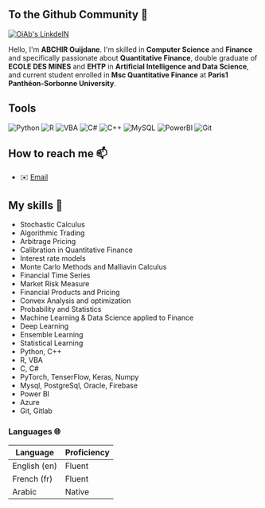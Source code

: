 ## To the Github Community 👋



<p>
  <a href="https://www.linkedin.com/in/ouijdane-abchir-439947171" target="_blank"><img alt="OiAb's LinkdeIN" src="https://img.shields.io/badge/linkedin-%230077B5.svg?&style=for-the-badge&logo=linkedin&logoColor=white" /></a>
</p>




Hello, I'm **ABCHIR Ouijdane**. I'm skilled in **Computer Science** and **Finance** and specifically passionate about **Quantitative Finance**, double graduate of **ECOLE DES MINES** and **EHTP** in **Artificial Intelligence and Data Science**, and current student enrolled in **Msc Quantitative Finance** at **Paris1 Panthéon-Sorbonne University**.


  ## Tools 
![Python](https://img.shields.io/badge/-Python-black?style=flat-square&logo=Python) 
![R](https://img.shields.io/badge/-R-black?style=flat-square&logo=R) 
![VBA](https://img.shields.io/badge/-VBA-black?style=flat-square&logo=VBA) 
![C#](https://img.shields.io/badge/-Csharp-black?style=flat-square&logo=Csharp) 
![C++](https://img.shields.io/badge/-C++-00599C?style=flat-square&logo=c++)
![MySQL](https://img.shields.io/badge/-MYSQL-black?style=flat-square&logo=mysql)
![PowerBI](https://img.shields.io/badge/-powerbi-black?style=flat-square&logo=PowerBI)
![Git](https://img.shields.io/badge/-Git-black?style=flat-square&logo=git)


##  How to reach me 📫
 * ✉️  [Email](ouijdaneabchir@gmail.com)



<!--code><img height="20" src="https://raw.githubusercontent.com/github/explore/80688e429a7d4ef2fca1e82350fe8e3517d3494d/topics/javascript/javascript.png"></code>
<code><img height="20" src="https://raw.githubusercontent.com/github/explore/80688e429a7d4ef2fca1e82350fe8e3517d3494d/topics/vue/vue.png"></code>
<code><img height="20" src="https://raw.githubusercontent.com/github/explore/80688e429a7d4ef2fca1e82350fe8e3517d3494d/topics/react/react.png"></code>
<code><img height="20" src="https://raw.githubusercontent.com/github/explore/80688e429a7d4ef2fca1e82350fe8e3517d3494d/topics/nodejs/nodejs.png"></code>
<code><img height="20" src="https://raw.githubusercontent.com/github/explore/80688e429a7d4ef2fca1e82350fe8e3517d3494d/topics/cpp/cpp.png"></code>
<code><img height="20" src="https://raw.githubusercontent.com/github/explore/80688e429a7d4ef2fca1e82350fe8e3517d3494d/topics/python/python.png"></code>
<code><img height="20" src="https://raw.githubusercontent.com/github/explore/80688e429a7d4ef2fca1e82350fe8e3517d3494d/topics/mysql/mysql.png"></code>
<code><img height="20" src="https://raw.githubusercontent.com/github/explore/80688e429a7d4ef2fca1e82350fe8e3517d3494d/topics/firebase/firebase.png"></code>
<code><img height="20" src="https://raw.githubusercontent.com/github/explore/80688e429a7d4ef2fca1e82350fe8e3517d3494d/topics/git/git.png"></code-->





<!--details>
<summary>Table of content</summary>
  
<!--## Table of content
   * [How to reach me](#How-to-reach-me-)
   * [My skills](#My-skills-)
   * [My projects](#My-Projects-)
   * [Languages](#Languages-)-->
   
<!--/details--> 



## My skills 📜


- Stochastic Calculus
- Algorithmic Trading
- Arbitrage Pricing
- Calibration in Quantitative Finance
- Interest rate models
- Monte Carlo Methods and Malliavin Calculus
- Financial Time Series
- Market Risk Measure
- Financial Products and Pricing
- Convex Analysis and optimization
- Probability and Statistics
- Machine Learning & Data Science applied to Finance
- Deep Learning
- Ensemble Learning
- Statistical Learning
- Python, C++
- R, VBA
- C, C#
- PyTorch, TenserFlow, Keras, Numpy
- Mysql, PostgreSql, Oracle, Firebase
- Power BI
- Azure
- Git, Gitlab

### Languages 🌐

| Language      | Proficiency                                                               |
| ------------- | ------------------------------------------------------------------------- |
| English (en)  | Fluent  |
| French (fr)   | Fluent  |
| Arabic        | Native  |                                                         |

